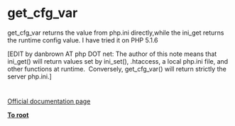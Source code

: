 # get_cfg_var





get_cfg_var returns the value from php.ini directly,while the ini_get returns&#xA0;&#xA0; the runtime config value. I have tried it on PHP 5.1.6



[EDIT by danbrown AT php DOT net: The author of this note means that ini_get() will return values set by ini_set(), .htaccess, a local php.ini file, and other functions at runtime.&#xA0; Conversely, get_cfg_var() will return strictly the server php.ini.]

  

#

[Official documentation page](https://www.php.net/manual/en/function.get-cfg-var.php)

**[To root](/README.md)**